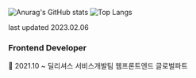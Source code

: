 
![Anurag's GitHub stats](https://github-readme-stats.vercel.app/api?username=leehyeonj&show_icons=true&theme=radical&include_all_commits=true&count_private=true)
![Top Langs](https://github-readme-stats.vercel.app/api/top-langs/?username=leehyeonj&layout=compact&theme=tokyonight)

last updated 2023.02.06

<h3>Frontend Developer</h3>
<div>📌 2021.10 ~ 딜리셔스 서비스개발팀 웹프론트엔드 글로벌파트 </div>


